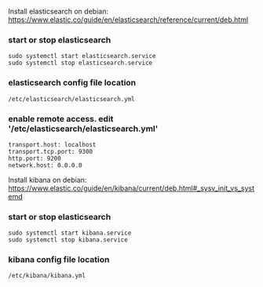 Install elasticsearch on debian:
https://www.elastic.co/guide/en/elasticsearch/reference/current/deb.html
### start or stop elasticsearch
```shell script
sudo systemctl start elasticsearch.service
sudo systemctl stop elasticsearch.service
```
### elasticsearch config file location
```shell script
/etc/elasticsearch/elasticsearch.yml
```
### enable remote access. edit '/etc/elasticsearch/elasticsearch.yml'
```shell script
transport.host: localhost 
transport.tcp.port: 9300 
http.port: 9200
network.host: 0.0.0.0
```


Install kibana on debian:
https://www.elastic.co/guide/en/kibana/current/deb.html#_sysv_init_vs_systemd
### start or stop elasticsearch
```shell script
sudo systemctl start kibana.service
sudo systemctl stop kibana.service
```
### kibana config file location
```shell script
/etc/kibana/kibana.yml
```